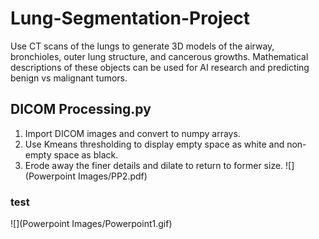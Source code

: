 # Lung-Segmentation-Project
Use CT scans of the lungs to generate 3D models of the airway, bronchioles, outer lung structure, and cancerous growths. Mathematical descriptions of these objects can be used for AI research and predicting benign vs malignant tumors.

## DICOM Processing.py
1. Import DICOM images and convert to numpy arrays.
2. Use Kmeans thresholding to display empty space as white and non-empty space as black. 
3. Erode away the finer details and dilate to return to former size.
![](Powerpoint Images/PP2.pdf)
### test
![](Powerpoint Images/Powerpoint1.gif)
